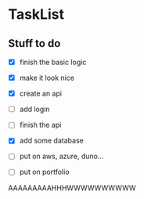 # TaskList

## Stuff to do

+ [x] finish the basic logic 
+ [x] make it look nice 
+ [x] create an api
+ [ ] add login
+ [ ] finish the api
+ [x] add some database 
+ [ ] put on aws, azure, duno...
+ [ ] put on portfolio



AAAAAAAAAHHHWWWWWWWWWW